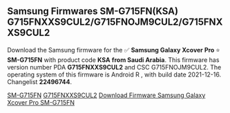 <h2>Samsung Firmwares SM-G715FN(KSA) G715FNXXS9CUL2/G715FNOJM9CUL2/G715FNXXS9CUL2</h2>
Download the Samsung firmware for the ✅ <strong>Samsung Galaxy Xcover Pro </strong> ⭐ <strong>SM-G715FN</strong> with product code <strong>KSA</strong> <strong> from Saudi Arabia</strong>. This firmware has version number PDA <strong>G715FNXXS9CUL2</strong> and CSC G715FNOJM9CUL2. The operating system of this firmware is Android R , with build date 2021-12-16. Changelist <strong>22496744</strong>.


[SM-G715FN](https://samfirm.shop/samsung/model/SM-G715FN)
[G715FNXXS9CUL2](https://samfirm.shop/samsung/pda/G715FNXXS9CUL2)
[Download Firmware Samsung Galaxy Xcover Pro SM-G715FN](https://samfirm.shop/samsung/firmware/483117)
